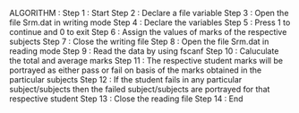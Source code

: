 ALGORITHM : 
Step 1 : Start
Step 2 : Declare a file variable 
Step 3 : Open the file Srm.dat in writing mode
Step 4 : Declare the variables
Step 5 : Press 1 to continue and 0 to exit
Step 6 : Assign the values of marks of the respective 
 subjects
Step 7 : Close the writing file
Step 8 : Open the file Srm.dat in reading mode
Step 9 : Read the data by using fscanf
Step 10 : Caluculate the total and average marks
Step 11 : The respective student marks will be portrayed 
as either pass or fail on basis of the marks 
obtained in the particular subjects
Step 12 : If the student fails in any particular 
subject/subjects then the failed subject/subjects 
are portrayed for that respective student
Step 13 : Close the reading file
Step 14 : End

